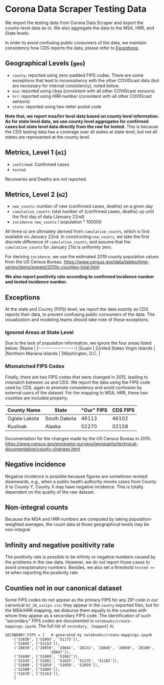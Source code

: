 # Corona Data Scraper Testing Data

We import the testing data from Corona Data Scraper and export
the county-level data as-is.  We also aggregate the data to the MSA, HRR, and
State levels.

In order to avoid confusing public consumers of the data, we maintain
consistency how CDS reports the data, please refer to [Exceptions](#Exceptions).

## Geographical Levels (`geo`)
* `county`: reported using zero-padded FIPS codes.  There are some exceptions
  that lead to inconsistency with the other COVIDcast data (but are necessary
  for internal consistency), noted below.  
* `msa`: reported using cbsa (consistent with all other COVIDcast sensors)
* `hrr`: reported using HRR number (consistent with all other COVIDcast sensors)
* `state`: reported using two-letter postal code

**Note that, we report msa/hrr level data based on county level information. 
As for state level data, we use county level aggregates for confirmed cases but 
state level data directly from the raw for tested.** This is because
the CDS testing data has a coverage over all states at state level, but not all states 
are represented at the county level. 

## Metrics, Level 1 (`m1`)
* `confirmed`: Confirmed cases
* `tested`

Recoveries and Deaths are _not_ reported.

## Metrics, Level 2 (`m2`)
* `new_counts`: number of new {confirmed cases, deaths} on a given day
* `cumulative_counts`: total number of {confirmed cases, deaths} up until the
  first day of data (January 22nd)
* `incidence`: `new_counts` / population * 100000

All three `m2` are ultimately derived from `cumulative_counts`, which is first
available on January 22nd.  In constructing `new_counts`, we take the first
discrete difference of `cumulative_counts`,  and assume that the
`cumulative_counts` for January 21st is uniformly zero.  

For deriving `incidence`, we use the estimated 2019 county population values
from the US Census Bureau.  https://www.census.gov/data/tables/time-series/demo/popest/2010s-counties-total.html

**We also report positivity rate according to confirmed incidence number and tested incidence number.**

## Exceptions
At the state and County (FIPS) level, we report the data _exactly_ as CDS reports their
data, to prevent confusing public consumers of the data. 
The visualization and modeling teams should take note of these exceptions.

### Ignored Areas at State Level
Due to the lack of population information, we ignore the four areas listed below:
|Name        |
|-------------------|
|Guam     |
|United States Virgin Islands           |
|Northern Mariana Islands              |
|Washington, D.C.          |

### Mismatched FIPS Codes

Finally, there are two FIPS codes that were changed in 2015, leading to
mismatch between us and CDS.  We report the data using the FIPS code used
by CDS, again to promote consistency and avoid confusion by external users
of the dataset.  For the mapping to MSA, HRR, these two counties are
included properly.

|County Name        |State          |"Our" FIPS         |CDS FIPS       |
|-------------------|---------------|-------------------|---------------|
|Oglala Lakota      |South Dakota   |46113              |46102          |
|Kusilvak           |Alaska         |02270              |02158          |

Documentation for the changes made by the US Census Bureau in 2015:
https://www.census.gov/programs-surveys/geography/technical-documentation/county-changes.html

## Negative incidence

Negative incidence is possible because figures are sometimes revised downwards, 
e.g., when a public health authority 
moves cases from County X to County Y, County X may have negative incidence. 
This is totally dependent on the quality of the raw dataset.

## Non-integral counts

Because the MSA and HRR numbers are computed by taking population-weighted
averages, the count data at those geographical levels may be non-integral.

## Infinity and negative positivity rate
The positivity rate is possible to be infinity or negative numbers caused by the problems in the
raw data. However, we _do not_ report those cases to avoid unexplainatory numbers. Besides, we also
set a threshold `tested >= 50` when reporting the positivity rate.

## Counties not in our canonical dataset

Some FIPS codes do not appear as the primary FIPS for any ZIP code in our
canonical `02_20_uszips.csv`; they appear in the `county` exported files, but
for the MSA/HRR mapping, we disburse them equally to the counties with whom
they appear as a secondary FIPS code.  The identification of such "secondary"
FIPS codes are documented in `notebooks/create-mappings.ipynb`.  The full list
of `secondary, [mapped]` is:

```
SECONDARY_FIPS = [   # generated by notebooks/create-mappings.ipynb
	('51620', ['51093', '51175']),
	('51685', ['51153']),
	('28039', ['28059', '28041', '28131', '28045', '28059', '28109',
                    '28047']),
	('51690', ['51089', '51067']),
	('51595', ['51081', '51025', '51175', '51183']),
	('51600', ['51059', '51059', '51059']),
	('51580', ['51005']),
	('51678', ['51163']),
    ]
```

